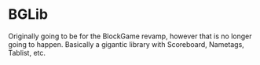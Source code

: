 # BGLib

Originally going to be for the BlockGame revamp, however that is no longer going to happen.
Basically a gigantic library with Scoreboard, Nametags, Tablist, etc.

